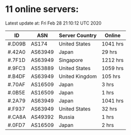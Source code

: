 # 11 online servers:

Latest update at: Fri Feb 28 21:10:12 UTC 2020

| ID | ASN | Server Country | Online |
| -- | --- | -------------- | ------ |
| #.D09B | AS174 | United States | 1041 hrs |
| #.42A0 | AS63949 | Japan | 29 hrs |
| #.7F1D | AS63949 | Singapore | 1212 hrs |
| #.9FC3 | AS53889 | United States | 1059 hrs |
| #.B4DF | AS63949 | United Kingdom | 105 hrs |
| #.70AF | AS16509 | Japan | 3 hrs |
| #.0B5E | AS16509 | Japan | 1 hrs |
| #.2A79 | AS63949 | Japan | 1041 hrs |
| #.F937 | AS63949 | United States | 32 hrs |
| #.CA8A | AS49392 | Russia | 1 hrs |
| #.0FD7 | AS16509 | Japan | 2 hrs |

